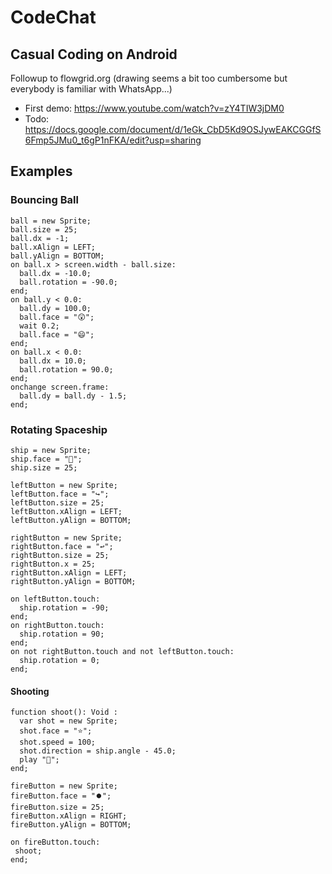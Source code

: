 # CodeChat

## Casual Coding on Android

Followup to flowgrid.org (drawing seems a bit too cumbersome but everybody is familiar with WhatsApp...) 

  * First demo: https://www.youtube.com/watch?v=zY4TIW3jDM0
  * Todo: https://docs.google.com/document/d/1eGk_CbD5Kd9OSJywEAKCGGfS6Fmp5JMu0_t6gP1nFKA/edit?usp=sharing

## Examples

### Bouncing Ball

    ball = new Sprite;
    ball.size = 25;
    ball.dx = -1;
    ball.xAlign = LEFT;
    ball.yAlign = BOTTOM;
    on ball.x > screen.width - ball.size:
      ball.dx = -10.0;
      ball.rotation = -90.0;
    end;
    on ball.y < 0.0:
      ball.dy = 100.0;
      ball.face = "😲";
      wait 0.2;
      ball.face = "😄";
    end;
    on ball.x < 0.0:
      ball.dx = 10.0;
      ball.rotation = 90.0;
    end;
    onchange screen.frame:
      ball.dy = ball.dy - 1.5;
    end;

### Rotating Spaceship

    ship = new Sprite;
    ship.face = "🚀";
    ship.size = 25;

    leftButton = new Sprite;
    leftButton.face = "↪️";
    leftButton.size = 25;
    leftButton.xAlign = LEFT;
    leftButton.yAlign = BOTTOM;

    rightButton = new Sprite;
    rightButton.face = "↩️";
    rightButton.size = 25;
    rightButton.x = 25;
    rightButton.xAlign = LEFT;
    rightButton.yAlign = BOTTOM;

    on leftButton.touch:
      ship.rotation = -90;
    end;
    on rightButton.touch:
      ship.rotation = 90;
    end;
    on not rightButton.touch and not leftButton.touch:
      ship.rotation = 0;
    end;
    
#### Shooting

    function shoot(): Void :
      var shot = new Sprite;
      shot.face = "⭐";
      shot.speed = 100;
      shot.direction = ship.angle - 45.0;
      play "🔫";
    end;
    
    fireButton = new Sprite;
    fireButton.face = "⏺️";
    fireButton.size = 25;
    fireButton.xAlign = RIGHT;
    fireButton.yAlign = BOTTOM;
    
    on fireButton.touch:
     shoot;
    end;

 
